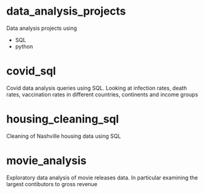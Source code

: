 # data_analysis_projects
Data analysis projects using 
  - SQL
  - python
  
# covid_sql
Covid data analysis queries using SQL. 
Looking at infection rates, death rates, vaccination rates in different countries, continents and income groups 

# housing_cleaning_sql
Cleaning of Nashville housing data using SQL

# movie_analysis
Exploratory data analysis of movie releases data.
In particular examining the largest contibutors to gross revenue
